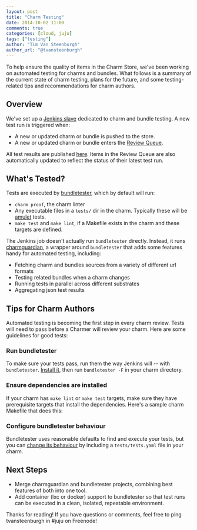 ```yaml
---
layout: post
title: "Charm Testing"
date: 2014-10-02 11:00
comments: true
categories: [cloud, juju]
tags: ["testing"]
author: "Tim Van Steenburgh"
author_url: "@tvansteenburgh"
---
```


To help ensure the quality of items in the Charm Store, we've
been working on automated testing for charms and bundles. What follows
is a summary of the current state of charm testing, plans for the
future, and some testing-related tips and recommendations for charm
authors.

## Overview

We've set up a [Jenkins
slave](http://juju-ci.vapour.ws:8080/job/charm-bundle-test/) dedicated
to charm and bundle testing. A new test run is triggered when:

* A new or updated charm or bundle is pushed to the store.
* A new or updated charm or bundle enters the [Review
  Queue](http://review.juju.solutions/).

All test results are published
[here](http://reports.vapour.ws/charm-tests-by-charm). Items in the
Review Queue are also automatically updated to reflect the status of their
latest test run.

## What's Tested?

Tests are executed by
[bundletester](https://github.com/juju-solutions/bundletester), which by
default will run:

* `charm proof`, the charm linter
* Any executable files in a `tests/` dir in the charm. Typically these
  will be [amulet](https://github.com/marcoceppi/amulet) tests.
* `make test` and `make lint`, if a Makefile exists in the charm and
  these targets are defined.

The Jenkins job doesn't actually run `bundletester` directly. Instead,
it runs
[charmguardian](https://github.com/juju-solutions/charmguardian), a
wrapper around `bundletester` that adds some features handy for
automated testing, including:

* Fetching charm and bundles sources from a variety of different url
  formats
* Testing related bundles when a charm changes
* Running tests in parallel across different substrates
* Aggregating json test results

## Tips for Charm Authors

Automated testing is becoming the first step in every charm review.
Tests will need to pass before a Charmer will review your charm. Here
are some guidelines for good tests:

### Run bundletester

To make sure your tests pass, run them the way Jenkins will -- with
`bundletester`. [Install
it](https://github.com/juju-solutions/bundletester#installation), then
run `bundletester -F` in your charm directory.

### Ensure dependencies are installed

If your charm has `make lint` or `make test` targets, make sure
they have prerequisite targets that install the dependencies. Here's a
sample charm Makefile that does this:

<script
src="https://gist.github.com/tvansteenburgh/927a8f440fd456630106.js"></script>

### Configure bundletester behaviour

Bundletester uses reasonable defaults to find and execute your tests,
but you can [change its
behaviour](https://github.com/juju-solutions/bundletester#test-directory)
by including a `tests/tests.yaml` file in your charm.

## Next Steps

* Merge charmguardian and bundletester projects, combining best features
  of both into one tool.
* Add container (lxc or docker) support to bundletester so that test runs can be
  executed in a clean, isolated, repeatable environment.

Thanks for reading! If you have questions or comments, feel free to ping
tvansteenburgh in #juju on Freenode!
